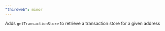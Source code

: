 ```yaml
---
"thirdweb": minor
---
```


Adds `getTransactionStore` to retrieve a transaction store for a given address
